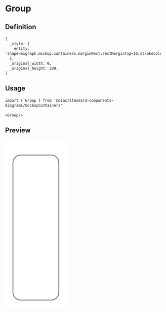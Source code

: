 # Group

## Definition

```
{
  _style: { 
    entity: 'shape=mxgraph.mockup.containers.marginRect;rectMarginTop=10;strokeColor=#666666;strokeWidth=1;dashed=0;rounded=1;arcSize=5;recursiveResize=0;html=1;whiteSpace=wrap;',
  },
  _original_width: 0,
  _original_height: 200,
}
```

## Usage

```
import { Group } from '@diac/standard-components-diagrams/mockupContainers'

<Group/>
```

## Preview

<img src="./group.png" width="200"/>

